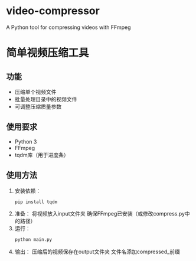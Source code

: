 # video-compressor
A Python tool for compressing videos with FFmpeg
# 简单视频压缩工具

## 功能
- 压缩单个视频文件
- 批量处理目录中的视频文件
- 可调整压缩质量参数

## 使用要求
- Python 3
- FFmpeg
- tqdm库（用于进度条）

## 使用方法
1. 安装依赖：
   ```bash
   pip install tqdm
2. 准备：
   将视频放入input文件夹
   确保FFmpeg已安装（或修改compress.py中的路径）
3. 运行：
   ```bash
   python main.py
4. 输出：
   压缩后的视频保存在output文件夹
   文件名添加compressed_前缀
